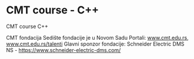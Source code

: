 # CMT course - C++

CMT course C++

CMT fondacija 
Sedište fondacije je u Novom Sadu 
Portali: www.cmt.edu.rs, www.cmt.edu.rs/talenti 
Glavni sponzor fondacije: Schneider Electric DMS NS - https://www.schneider-electric-dms.com/
